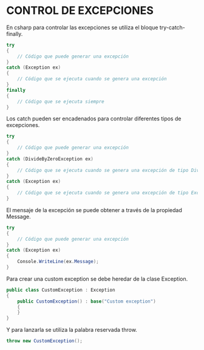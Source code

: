 CONTROL DE EXCEPCIONES
======================

En csharp para controlar las excepciones se utiliza el bloque try-catch-finally.

```csharp
try
{
    // Código que puede generar una excepción
}
catch (Exception ex)
{
    // Código que se ejecuta cuando se genera una excepción
}
finally
{
    // Código que se ejecuta siempre
}
```

Los catch pueden ser encadenados para controlar diferentes tipos de excepciones.

```csharp
try
{
    // Código que puede generar una excepción
}
catch (DivideByZeroException ex)
{
    // Código que se ejecuta cuando se genera una excepción de tipo DivideByZeroException
}
catch (Exception ex)
{
    // Código que se ejecuta cuando se genera una excepción de tipo Exception
}
```

El mensaje de la excepción se puede obtener a través de la propiedad Message.

```csharp
try
{
    // Código que puede generar una excepción
}
catch (Exception ex)
{
    Console.WriteLine(ex.Message);
}
```

Para crear una custom exception se debe heredar de la clase Exception.

```csharp
public class CustomException : Exception
{
    public CustomException() : base("Custom exception")
    {
    }
}
```

Y para lanzarla se utiliza la palabra reservada throw.

```csharp
throw new CustomException();
```


















